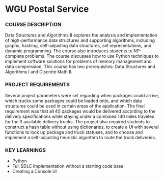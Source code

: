 # WGU Postal Service

### COURSE DESCRIPTION
Data Structures and Algorithms II explores the analysis and implementation of high-performance data structures and supporting algorithms, 
including graphs, hashing, self-adjusting data structures, set representations, and dynamic programming. The course also introduces students 
to NP-complete problems. The course discusses how to use Python techniques to implement software solutions for problems of memory management 
and data compression. This course has two prerequisites: Data Structures and Algorithms I and Discrete Math II. 
<br/>

### PROJECT REQUIREMENTS
Several project parameters were set regarding when packages could arrive, which trucks some packages could be loaded onto, and which data 
structures could be used in certain areas of the application. The final requirement was that all 40 packages would be delivered according
to the delivery specifications while staying under a combined 140 miles traveled for the 3 available delivery trucks. The project also 
required students to construct a hash table without using dictionaries, to create a UI with several functions to look up package and truck 
statuses, and to choose and implement a self-adjusting heuristic algorithm to route the truck deliveries.
<br/>

### KEY LEARNINGS

- Python
- Full SDLC Implementation without a starting code base
- Creating a Console UI
<br/>
